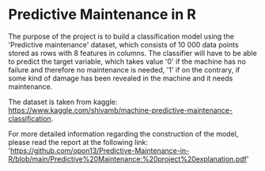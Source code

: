 # Predictive Maintenance in R
The purpose of the project is to build a classification model using the 'Predictive maintenance' dataset, which consists of 10 000 data points stored as rows with 8 features in columns. The classifier will have to be able to predict the target variable, which takes value '0' if the machine has no failure and therefore no maintenance is needed, '1' if on the contrary, if some kind of damage has been revealed in the machine and it needs maintenance.

The dataset is taken from kaggle: https://www.kaggle.com/shivamb/machine-predictive-maintenance-classification.

For more detailed information regarding the construction of the model, please read the report at the following link: 'https://github.com/opon13/Predictive-Maintenance-in-R/blob/main/Predictive%20Maintenance:%20project%20explanation.pdf'
